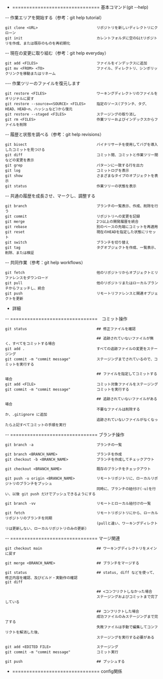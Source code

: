 
- =============================== 基本コマンド(git --help)

-- 作業エリアを開始する（参考：git help tutorial）

    git clone <URL>                           リポジトリを新しいディレクトリにクローン
    git init                                  カレントフォルダに空のGitリポジトリを作成、または既存のものを再初期化

-- 現在の変更に取り組む（参考：git help everyday）

    git add <FILES>                           ファイルをインデックスに追加
    git mv <FROM> <TO>                        ファイル、ディレクトリ、シンボリックリンクを移動またはリネーム

--- 作業ツリーのファイルを復元します

    git restore <FILES>                       ワーキングディレクトリのファイルをオリジナルに戻す
    git restore --source=<SOURCE> <FILES>     指定のソース(ブランチ、タグ、HEAD、HEAD~n、ハッシュなど)から復元
    git restore --staged <FILES>              ステージングの取り消し
    git rm <FILES>                            作業ツリーおよびインデックスからファイルを削除

-- 履歴と状態を調べる（参考：git help revisions）

    git bisect                                バイナリサーチを使用してバグを導入したコミットを見つける
    git diff                                  コミット間、コミットと作業ツリー間などの変更を表示
    git grep                                  パターンに一致する行を出力
    git log                                   コミットログを表示
    git show                                  さまざまなタイプのオブジェクトを表示
    git status                                作業ツリーの状態を表示

-- 共通の履歴を成長させ、マークし、調整する

    git branch                                ブランチの一覧表示、作成、削除を行う
    git commit                                リポジトリへの変更を記録
    git merge                                 2つ以上の開発履歴を統合
    git rebase                                別のベースの先端にコミットを再適用
    git reset                                 現在のHEADを指定した状態にリセット
    git switch                                ブランチを切り替え
    git tag                                   タグオブジェクトを作成、一覧表示、削除、または検証

-- 共同作業（参考：git help workflows）

    git fetch                                 他のリポジトリからオブジェクトとリファレンスをダウンロード
    git pull                                  他のリポジトリまたはローカルブランチからフェッチし、統合
    git push                                  リモートリファレンスと関連オブジェクトを更新

- 詳細

-- ===============================　コミット操作

    git status                                ## 修正ファイルを確認
    
                                              ## 追跡されていないファイルが無く、すべてをコミットする場合
    git add .                                 すべての追跡ファイルの変更をステージング
    git commit -m "commit message"            ステージングまでされているので、コミットを実行する

                                              ## ファイルを指定してコミットする場合
    git add <FILE>                            コミット対象ファイルをステージング
    git commit -m "commit message"            コミットを実行する

                                              ## 追跡されていないファイルがある場合
                                              不要なファイルは削除するか、.gitignore に追加
                                              追跡されていないファイルがなくなったら上記すべてコミットの手順を実行

-- =============================== ブランチ操作

    git branch -a                             ブランチの一覧

    git branch <BRANCH_NAME>                  ブランチを作成
    git checkout -b <BRANCH_NAME>             ブランチを作成してチェックアウト

    git checkout <BRANCH_NAME>                既存のブランチをチェックアウト

    git push -u origin <BRANCH_NAME>          リモートリポジトリに、ローカルリポジトリのブランチをプッシュ
                                              同時に、ブランチの紐付け(-u)を行い、以後 git push だけでプッシュできるようにする

    git branch -vv                            リモートとローカル紐付けの一覧

    git fetch                                 リモートリポジトリにから、ローカルリポジトリのブランチを同期
                                              (pullと違い、ワーキングディレクトリは更新しない、ローカルリポジトリのみの更新)

-- =============================== マージ関連

    git checkout main                         ## ワーキングディレクトリをメインに戻す
    
    git merge <BRANCH_NAME>                   ## ブランチをマージする
    
    git status                                ## status, diff などを使って、修正内容を確認、及びビルド・実動作の確認
    git diff

                                              ## <コンフリクトしなかった場合
                                              ステージングおよびコミットまで完了している
    
                                              ## コンフリクトした場合
                                              成功ファイルのみステージングまで完了する
                                              失敗ファイルは手動で編集してコンフリクトを解消した後、
                                              ステージングを実行する必要がある

    git add <EDITED FILE>                     ステージング
    git commit -m "commit message"            コミット実行

    git push                                  ## プッシュする

- =============================== config関係

